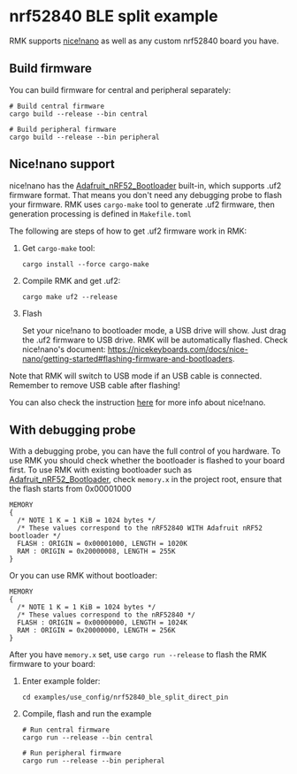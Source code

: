 # nrf52840 BLE split example

RMK supports [nice!nano](https://nicekeyboards.com/nice-nano) as well as any custom nrf52840 board you have. 

## Build firmware

You can build firmware for central and peripheral separately:

```shell
# Build central firmware
cargo build --release --bin central

# Build peripheral firmware
cargo build --release --bin peripheral
```

## Nice!nano support

nice!nano has the [Adafruit_nRF52_Bootloader](https://github.com/adafruit/Adafruit_nRF52_Bootloader) built-in, which supports .uf2 firmware format. That means you don't need any debugging probe to flash your firmware. RMK uses `cargo-make` tool to generate .uf2 firmware, then generation processing is defined in `Makefile.toml`

The following are steps of how to get .uf2 firmware work in RMK:

1. Get `cargo-make` tool:
   ```shell
   cargo install --force cargo-make
   ```
2. Compile RMK and get .uf2:
   ```shell
   cargo make uf2 --release
   ```
3. Flash

   Set your nice!nano to bootloader mode, a USB drive will show. Just drag the .uf2 firmware to USB drive. RMK will be automatically flashed. Check nice!nano's document: https://nicekeyboards.com/docs/nice-nano/getting-started#flashing-firmware-and-bootloaders. 

Note that RMK will switch to USB mode if an USB cable is connected. Remember to remove USB cable after flashing!

You can also check the instruction [here](https://nicekeyboards.com/docs/nice-nano/) for more info about nice!nano.

## With debugging probe

With a debugging probe, you can have the full control of you hardware. To use RMK you should check whether the bootloader is flashed to your board first. To use RMK with existing bootloader such as [Adafruit_nRF52_Bootloader](https://github.com/adafruit/Adafruit_nRF52_Bootloader), check `memory.x` in the project root, ensure that the flash starts from 0x00001000

```
MEMORY
{
  /* NOTE 1 K = 1 KiB = 1024 bytes */
  /* These values correspond to the nRF52840 WITH Adafruit nRF52 bootloader */
  FLASH : ORIGIN = 0x00001000, LENGTH = 1020K
  RAM : ORIGIN = 0x20000008, LENGTH = 255K
}
```

Or you can use RMK without bootloader:

```
MEMORY
{
  /* NOTE 1 K = 1 KiB = 1024 bytes */
  /* These values correspond to the nRF52840 */
  FLASH : ORIGIN = 0x00000000, LENGTH = 1024K
  RAM : ORIGIN = 0x20000000, LENGTH = 256K
}
```

After you have `memory.x` set, use `cargo run --release` to flash the RMK firmware to your board:

1. Enter example folder:
   ```shell
   cd examples/use_config/nrf52840_ble_split_direct_pin
   ```
2. Compile, flash and run the example
   ```shell
   # Run central firmware
   cargo run --release --bin central

   # Run peripheral firmware
   cargo run --release --bin peripheral
   ```
